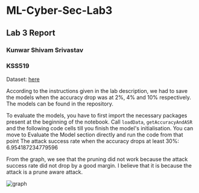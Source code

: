 # ML-Cyber-Sec-Lab3

## Lab 3 Report

### Kunwar Shivam Srivastav
### KSS519

Dataset: [here](https://drive.google.com/drive/folders/1NynKDQIAYi0r3tzbxLnmltj08gLp7qiz?usp=sharing)


According to the instructions given in the lab description, we had to save the models when the accuracy drop was at 2%, 4% and 10% respectively. The models can be found in the repository.

To evaluate the models, you have to first import the necessary packages present at the beginning of the notebook. 
Call `loadData`, `getAccuracyAndASR` and the following code cells till you finish the model's initialisation. You can move to Evaluate the Model section directly and run the code from that point
The attack success rate when the accuracy drops at least 30%:  6.954187234779596

From the graph, we see that the pruning did not work because the attack success rate did not drop by a good margin. I believe that it is because the attack is a prune aware attack.

![graph](https://user-images.githubusercontent.com/10697317/146251773-ef9fdefe-da25-418d-8b9b-6a9e476495fd.png)
